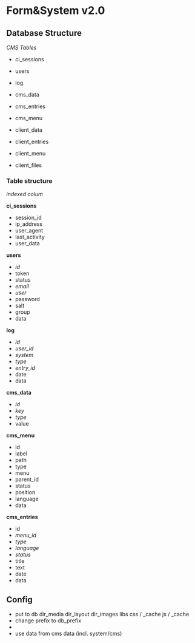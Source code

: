 # Form&System v2.0

## Database Structure

*CMS Tables*
- ci_sessions
- users
- log

- cms_data
- cms_entries
- cms_menu

- client_data
- client_entries
- client_menu
- client_files

### Table structure
*indexed colum*

**ci_sessions**
- session_id
- ip_address
- user_agent	
- last_activity
- user_data

**users**
- *id*
- token
- status
- *email*
- *user*
- password
- salt
- group	
- data

**log**
- *id*
- *user_id*
- *system*
- *type*
- *entry_id*
- date
- data

**cms_data**
- *id*
- *key*
- *type*
- value

**cms_menu**
- id
- label
- path
- type
- menu
- parent_id
- status
- position
- language
- data

**cms_entries**
- id
- *menu_id*
- *type*
- *language*
- *status*
- title
- text
- date
- data

## Config
- put to db
dir_media
dir_layout
dir_images
libs
css / _cache
js / _cache
- change prefix to db_prefix
- 
- use data from cms data (incl. system/cms)